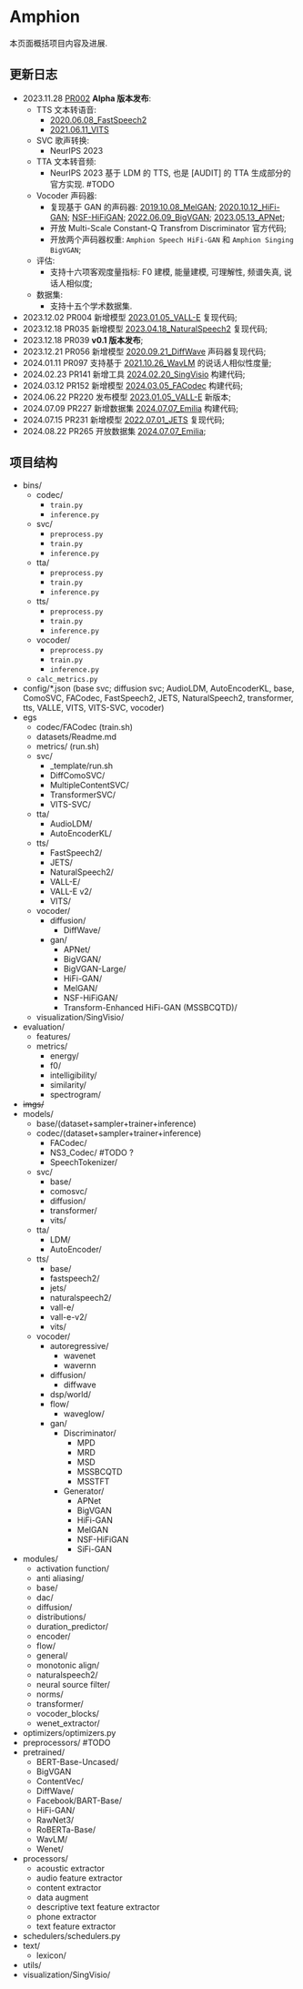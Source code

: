 # Amphion

本页面概括项目内容及进展.

## 更新日志

- 2023.11.28 [PR002](https://github.com/open-mmlab/Amphion/pull/2) **Alpha 版本发布**:
  - TTS 文本转语音:
    - [2020.06.08_FastSpeech2](../../../Models/TTS2_Acoustic/2020.06.08_FastSpeech2.md)
    - [2021.06.11_VITS](../../../Models/E2E/2021.06.11_VITS.md)
  - SVC 歌声转换:
    - NeurIPS 2023
  - TTA 文本转音频:
    - NeurIPS 2023 基于 LDM 的 TTS, 也是 [AUDIT] 的 TTA 生成部分的官方实现. #TODO
  - Vocoder 声码器:
    - 复现基于 GAN 的声码器: [2019.10.08_MelGAN](../../../Models/TTS3_Vocoder/2019.10.08_MelGAN.md); [2020.10.12_HiFi-GAN](../../../Models/TTS3_Vocoder/2020.10.12_HiFi-GAN.md); [NSF-HiFiGAN](../../../Models/TTS3_Vocoder/NSF-HiFiGAN.md); [2022.06.09_BigVGAN](../../../Models/TTS3_Vocoder/2022.06.09_BigVGAN.md); [2023.05.13_APNet](../../../Models/TTS3_Vocoder/2023.05.13_APNet.md);
    - 开放 Multi-Scale Constant-Q Transfrom Discriminator 官方代码;
    - 开放两个声码器权重: `Amphion Speech HiFi-GAN` 和 `Amphion Singing BigVGAN`;
  - 评估:
    - 支持十六项客观度量指标: F0 建模, 能量建模, 可理解性, 频谱失真, 说话人相似度;
  - 数据集:
    - 支持十五个学术数据集.
- 2023.12.02 PR004 新增模型 [2023.01.05_VALL-E](../../../Models/SpeechLM/2023.01.05_VALL-E.md) 复现代码;
- 2023.12.18 PR035 新增模型 [2023.04.18_NaturalSpeech2](../../../Models/Diffusion/2023.04.18_NaturalSpeech2.md) 复现代码;
- 2023.12.18 PR039 **v0.1 版本发布**;
- 2023.12.21 PR056 新增模型 [2020.09.21_DiffWave](../../../Models/TTS3_Vocoder/2020.09.21_DiffWave.md) 声码器复现代码;
- 2024.01.11 PR097 支持基于 [2021.10.26_WavLM](../../../Models/Speech_Representaion/2021.10.26_WavLM.md) 的说话人相似性度量;
- 2024.02.23 PR141 新增工具 [2024.02.20_SingVisio](../../../Models/SVS/2024.02.20_SingVisio.md) 构建代码;
- 2024.03.12 PR152 新增模型 [2024.03.05_FACodec](../../../Models/Speech_Neural_Codec/2024.03.05_FACodec.md) 构建代码;
- 2024.06.22 PR220 发布模型 [2023.01.05_VALL-E](../../../Models/SpeechLM/2023.01.05_VALL-E.md) 新版本;
- 2024.07.09 PR227 新增数据集 [2024.07.07_Emilia](../../../Datasets/2024.07.07_Emilia.md) 构建代码;
- 2024.07.15 PR231 新增模型 [2022.07.01_JETS](../../../Models/E2E/2022.07.01_JETS.md) 复现代码;
- 2024.08.22 PR265 开放数据集 [2024.07.07_Emilia](../../../Datasets/2024.07.07_Emilia.md);

## 项目结构

- bins/
  - codec/
    - `train.py`
    - `inference.py`
  - svc/
    - `preprocess.py`
    - `train.py`
    - `inference.py`
  - tta/
    - `preprocess.py`
    - `train.py`
    - `inference.py`
  - tts/
    - `preprocess.py`
    - `train.py`
    - `inference.py`
  - vocoder/
    - `preprocess.py`
    - `train.py`
    - `inference.py`
  - `calc_metrics.py`
- config/*.json (base svc; diffusion svc; AudioLDM, AutoEncoderKL, base, ComoSVC, FACodec, FastSpeech2, JETS, NaturalSpeech2, transformer, tts, VALLE, VITS, VITS-SVC, vocoder)
- egs
  - codec/FACodec (train.sh)
  - datasets/Readme.md
  - metrics/ (run.sh)
  - svc/
    - _template/run.sh
    - DiffComoSVC/
    - MultipleContentSVC/
    - TransformerSVC/
    - VITS-SVC/
  - tta/
    - AudioLDM/
    - AutoEncoderKL/
  - tts/
    - FastSpeech2/
    - JETS/
    - NaturalSpeech2/
    - VALL-E/
    - VALL-E v2/
    - VITS/
  - vocoder/
    - diffusion/
      - DiffWave/
    - gan/
      - APNet/
      - BigVGAN/
      - BigVGAN-Large/
      - HiFi-GAN/
      - MelGAN/
      - NSF-HiFiGAN/
      - Transform-Enhanced HiFi-GAN (MSSBCQTD)/
  - visualization/SingVisio/
- evaluation/
  - features/
  - metrics/
    - energy/
    - f0/
    - intelligibility/
    - similarity/
    - spectrogram/
- ~~imgs/~~
- models/
  - base/(dataset+sampler+trainer+inference)
  - codec/(dataset+sampler+trainer+inference)
    - FACodec/
    - NS3_Codec/ #TODO ?
    - SpeechTokenizer/
  - svc/
    - base/
    - comosvc/
    - diffusion/
    - transformer/
    - vits/
  - tta/
    - LDM/
    - AutoEncoder/
  - tts/
    - base/
    - fastspeech2/
    - jets/
    - naturalspeech2/
    - vall-e/
    - vall-e-v2/
    - vits/
  - vocoder/
    - autoregressive/
      - wavenet
      - wavernn
    - diffusion/
      - diffwave
    - dsp/world/
    - flow/
      - waveglow/
    - gan/
      - Discriminator/
        - MPD
        - MRD
        - MSD
        - MSSBCQTD
        - MSSTFT
      - Generator/
        - APNet
        - BigVGAN
        - HiFi-GAN
        - MelGAN
        - NSF-HiFiGAN
        - SiFi-GAN
- modules/
  - activation function/
  - anti aliasing/
  - base/
  - dac/
  - diffusion/
  - distributions/
  - duration_predictor/
  - encoder/
  - flow/
  - general/
  - monotonic align/
  - naturalspeech2/
  - neural source filter/
  - norms/
  - transformer/
  - vocoder_blocks/
  - wenet_extractor/
- optimizers/optimizers.py
- preprocessors/ #TODO
- pretrained/
  - BERT-Base-Uncased/
  - BigVGAN
  - ContentVec/
  - DiffWave/
  - Facebook/BART-Base/
  - HiFi-GAN/
  - RawNet3/
  - RoBERTa-Base/
  - WavLM/
  - Wenet/
- processors/
  - acoustic extractor
  - audio feature extractor
  - content extractor
  - data augment
  - descriptive text feature extractor
  - phone extractor
  - text feature extractor
- schedulers/schedulers.py
- text/
  - lexicon/
- utils/
- visualization/SingVisio/
